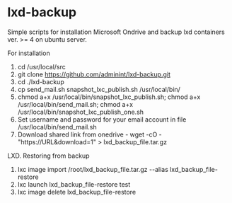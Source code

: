 # lxd-backup

Simple scripts for installation Microsoft Ondrive and backup lxd containers ver. >= 4 on ubuntu server.

For installation
1. cd /usr/local/src
2. git clone https://github.com/adminint/lxd-backup.git
2. cd ./lxd-backup
3. cp send_mail.sh snapshot_lxc_publish.sh /usr/local/bin/
4. chmod a+x /usr/local/bin/snapshot_lxc_publish.sh; chmod a+x /usr/local/bin/send_mail.sh; chmod a+x /usr/local/bin/snapshot_lxc_publish_one.sh
5. Set username and password for your email account in file /usr/local/bin/send_mail.sh
6. Download shared link from onedrive - wget -cO - "https://URL&download=1" > lxd_backup_file.tar.gz

LXD. Restoring from backup
1. lxc image import /root/lxd_backup_file.tar.gz --alias lxd_backup_file-restore
2. lxc launch lxd_backup_file-restore test
3. lxc image delete lxd_backup_file-restore

